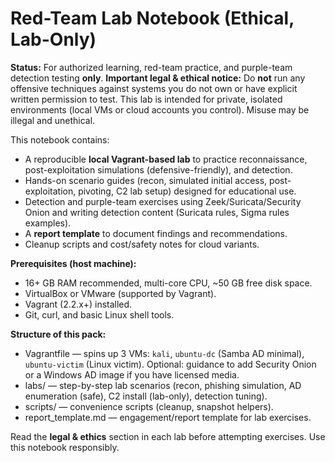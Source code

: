 # Red-Team Lab Notebook (Ethical, Lab-Only)

**Status:** For authorized learning, red-team practice, and purple-team detection testing **only**.
**Important legal & ethical notice:** Do **not** run any offensive techniques against systems you do not own or have explicit written permission to test. This lab is intended for private, isolated environments (local VMs or cloud accounts you control). Misuse may be illegal and unethical.

This notebook contains:
- A reproducible **local Vagrant-based lab** to practice reconnaissance, post-exploitation simulations (defensive-friendly), and detection.
- Hands-on scenario guides (recon, simulated initial access, post-exploitation, pivoting, C2 lab setup) designed for educational use.
- Detection and purple-team exercises using Zeek/Suricata/Security Onion and writing detection content (Suricata rules, Sigma rules examples).
- A **report template** to document findings and recommendations.
- Cleanup scripts and cost/safety notes for cloud variants.

**Prerequisites (host machine):**
- 16+ GB RAM recommended, multi-core CPU, ~50 GB free disk space.
- VirtualBox or VMware (supported by Vagrant).
- Vagrant (2.2.x+) installed.
- Git, curl, and basic Linux shell tools.

**Structure of this pack:**
- Vagrantfile — spins up 3 VMs: `kali`, `ubuntu-dc` (Samba AD minimal), `ubuntu-victim` (Linux victim). Optional: guidance to add Security Onion or a Windows AD image if you have licensed media.
- labs/ — step-by-step lab scenarios (recon, phishing simulation, AD enumeration (safe), C2 install (lab-only), detection tuning).
- scripts/ — convenience scripts (cleanup, snapshot helpers).
- report_template.md — engagement/report template for lab exercises.

Read the **legal & ethics** section in each lab before attempting exercises. Use this notebook responsibly.
